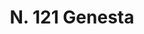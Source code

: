 ---
title: "N. 121 Genesta"
permalink: "/edition/plant121/"
plant-name: "N. 121"
plant-number: "121"
plant-xml: "/assets/xml/plant121.xml"
plant-img1: "/assets/img/plant121_verso.jpg"
plant-img2: "/assets/img/plant121.jpg"
plant-title: "N. 121 Genesta"
plant-wfo-link: "http://www.worldfloraonline.org/taxon/wfo-0000213405"
plant-kew-link: ""
plant-taxon-content: "Spartium Junceum L. Genista radiata Scop."
layout: single-xml
---